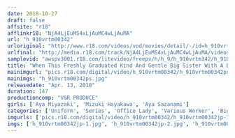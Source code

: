 ```yaml
---
date: 2018-10-27
draft: false
affsite: "r18"
afflinkr18: "NjA4LjEuMS4xLjAuMC4wLjAuMA"
url: "h_910vrtm00342"
urloriginal: "http://www.r18.com/videos/vod/movies/detail/-/id=h_910vrtm00342"
urlfinal: "http://media.r18.com/track/NjA4LjEuMS4xLjAuMC4wLjAuMA/videos/vod/movies/detail/-/id=h_910vrtm00342"
samplevid: "awspv3001.r18.com/litevideo/freepv/h/h_9/h_910vrtm342/h_910vrtm342_dmb_w.mp4"
title: "When This Freshly Graduated Kind And Gentle Big Sister With A Big Ass Came Into The Office Wearing Black Pantyhose, She Blew My Mind! Her Little Brother Couldn't Stop His Out Of Control Erection And Starting Rubbing His Cock Against Her Black Stockings! Since She Was Already Horny Anyway, She Was Dripping Pussy Juice Out From Underneath Her Panties! As He Pumped Her Deep Into Her Hungry Pussy With Furious Piston Pounding Action, She Came, Over And Over Again! 2"
mainimgurl: "pics.r18.com/digital/video/h_910vrtm00342/h_910vrtm00342ps.jpg"
mainimgs: "h_910vrtm00342ps.jpg"
releasedate: "Apr. 13, 2018"
duration: 147
productioncomp: "V&R PRODUCE"
girls: ['Aya Miyazaki', 'Mizuki Hayakawa', 'Aya Sazanami']
categories: ['Uniform', 'Series', 'Office Lady', 'Various Worker', 'Big Asses', 'Pantyhose', 'Relatives', 'Variety', 'Foot Fetish', 'Sister']
imgurls: ['pics.r18.com/digital/video/h_910vrtm00342/h_910vrtm00342jp-1.jpg', 'pics.r18.com/digital/video/h_910vrtm00342/h_910vrtm00342jp-2.jpg', 'pics.r18.com/digital/video/h_910vrtm00342/h_910vrtm00342jp-3.jpg', 'pics.r18.com/digital/video/h_910vrtm00342/h_910vrtm00342jp-4.jpg', 'pics.r18.com/digital/video/h_910vrtm00342/h_910vrtm00342jp-5.jpg', 'pics.r18.com/digital/video/h_910vrtm00342/h_910vrtm00342jp-6.jpg', 'pics.r18.com/digital/video/h_910vrtm00342/h_910vrtm00342jp-7.jpg', 'pics.r18.com/digital/video/h_910vrtm00342/h_910vrtm00342jp-8.jpg', 'pics.r18.com/digital/video/h_910vrtm00342/h_910vrtm00342jp-9.jpg', 'pics.r18.com/digital/video/h_910vrtm00342/h_910vrtm00342jp-10.jpg', 'pics.r18.com/digital/video/h_910vrtm00342/h_910vrtm00342jp-11.jpg', 'pics.r18.com/digital/video/h_910vrtm00342/h_910vrtm00342jp-12.jpg', 'pics.r18.com/digital/video/h_910vrtm00342/h_910vrtm00342jp-13.jpg', 'pics.r18.com/digital/video/h_910vrtm00342/h_910vrtm00342jp-14.jpg', 'pics.r18.com/digital/video/h_910vrtm00342/h_910vrtm00342jp-15.jpg', 'pics.r18.com/digital/video/h_910vrtm00342/h_910vrtm00342jp-16.jpg', 'pics.r18.com/digital/video/h_910vrtm00342/h_910vrtm00342jp-17.jpg', 'pics.r18.com/digital/video/h_910vrtm00342/h_910vrtm00342jp-18.jpg', 'pics.r18.com/digital/video/h_910vrtm00342/h_910vrtm00342jp-19.jpg', 'pics.r18.com/digital/video/h_910vrtm00342/h_910vrtm00342jp-20.jpg']
imgs: ['h_910vrtm00342jp-1.jpg', 'h_910vrtm00342jp-2.jpg', 'h_910vrtm00342jp-3.jpg', 'h_910vrtm00342jp-4.jpg', 'h_910vrtm00342jp-5.jpg', 'h_910vrtm00342jp-6.jpg', 'h_910vrtm00342jp-7.jpg', 'h_910vrtm00342jp-8.jpg', 'h_910vrtm00342jp-9.jpg', 'h_910vrtm00342jp-10.jpg', 'h_910vrtm00342jp-11.jpg', 'h_910vrtm00342jp-12.jpg', 'h_910vrtm00342jp-13.jpg', 'h_910vrtm00342jp-14.jpg', 'h_910vrtm00342jp-15.jpg', 'h_910vrtm00342jp-16.jpg', 'h_910vrtm00342jp-17.jpg', 'h_910vrtm00342jp-18.jpg', 'h_910vrtm00342jp-19.jpg', 'h_910vrtm00342jp-20.jpg']
---
```

